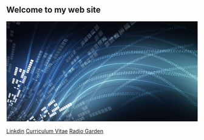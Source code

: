 ## Welcome to my web site

![GitHub Logo](/osi-datenstrom-t.jpg)


 [Linkdin](https://www.linkedin.com/in/olivier-fransois-0a65361a9/) 
 [Curriculum Vitae](/cv2020.pdf) 
 [Radio Garden](http://radio.garden/listen/snoopwoof-radio/UJR1UxeW) 
 
   



 
